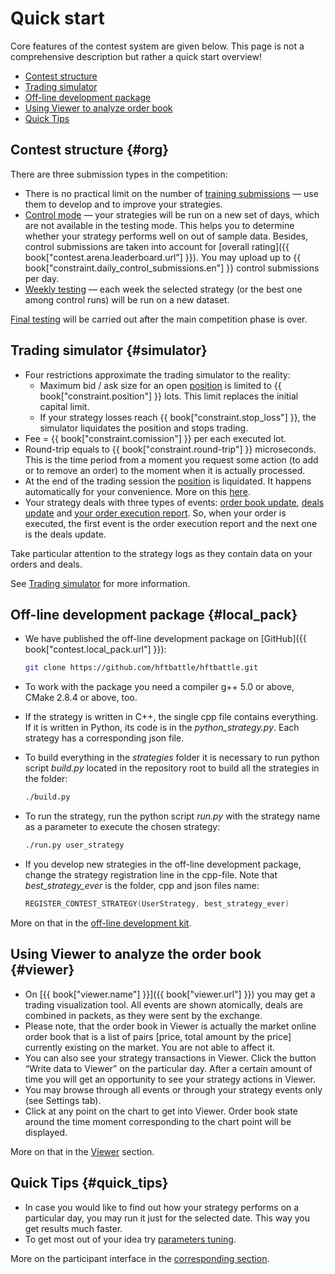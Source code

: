 # Quick start

Core features of the contest system are given below.
This page is not a comprehensive description but rather a quick start overview!

- [Contest structure](#org)
- [Trading simulator](#simulator)
- [Off-line development package](#local_pack)
- [Using Viewer to analyze order book](#viewer)
- [Quick Tips](#quick_tips)

## Contest structure {#org}

There are three submission types in the competition:

- There is no practical limit on the number of [training submissions](interface/modes.md#training_mode) — use them to develop and to improve your strategies.
- [Control mode](interface/modes.md#control_mode) — your strategies will be run on a new set of days, which are not available in the testing mode. This helps you to determine whether your strategy performs well on out of sample data.
  Besides, control submissions are taken into account for [overall rating]({{ book["contest.arena.leaderboard.url"] }}).
  You may upload up to {{ book["constraint.daily_control_submissions.en"] }} control submissions per day.
- [Weekly testing](interface/modes.md#weekly_mode) — each week the selected strategy (or the best one among control runs) will be run on a new dataset.

[Final testing](interface/modes.md#final_test) will be carried out after the main competition phase is over.

## Trading simulator {#simulator}

- Four restrictions approximate the trading simulator to the reality:
  - Maximum bid / ask size for an open [position](terms.md#position) is limited to {{ book["constraint.position"] }} lots.
    This limit replaces the initial capital limit.
  - If your strategy losses reach {{ book["constraint.stop_loss"] }}, the simulator liquidates the position and stops trading.
- Fee = {{ book["constraint.comission"] }} per each executed lot.
- Round-trip equals to {{ book["constraint.round-trip"] }} microseconds. This is the time period from a moment you request some action (to add or to remove an order) to the moment when it is actually processed.
- At the end of the trading session the [position](terms.md#position) is liquidated.
  It happens automatically for your convenience.
  More on this [here](HFAQ.md#close_position).
- Your strategy deals with three types of events: [order book update](api/ParticipantStrategy.md#trading_book_update), [deals update](api/ParticipantStrategy.md#trading_deals_update) and [your order execution report](api/ParticipantStrategy.md#execution_report_update).
  So, when your order is executed, the first event is the order execution report and the next one is the deals update.

Take particular attention to the strategy logs as they contain data on your orders and deals.

See [Trading simulator](simulator/README.md) for more information.

## Off-line development package {#local_pack}

- We have published the off-line development package on [GitHub]({{ book["contest.local_pack.url"] }}):

  ```bash
  git clone https://github.com/hftbattle/hftbattle.git
  ```
- To work with the package you need a compiler g++ 5.0 or above, CMake 2.8.4 or above, too.

- If the strategy is written in C++, the single cpp file contains everything. If it is written in Python, its code is in the *python_strategy.py*.
  Each strategy has a corresponding json file.
- To build everything in the *strategies* folder it is necessary to run python script *build.py* located in the repository root to build all the strategies in the folder:

  ```bash
  ./build.py
  ```
- To run the strategy, run the python script *run.py* with the strategy name as a parameter to execute the chosen strategy:

  ```bash
  ./run.py user_strategy
  ```
- If you develop new strategies in the off-line development package, change the strategy registration line in the cpp-file.
  Note that *best_strategy_ever* is the folder, cpp and json files name:

  ```c++
  REGISTER_CONTEST_STRATEGY(UserStrategy, best_strategy_ever)
  ```

More on that in the [off-line development kit](local_pack/README.md).

## Using Viewer to analyze the order book {#viewer}

- On [{{ book["viewer.name"] }}]({{ book["viewer.url"] }}) you may get a trading visualization tool.
  All events are shown atomically, deals are combined in packets, as they were sent by the exchange.
- Please note, that the order book in Viewer is actually the market online order book that is a list of pairs [price, total amount by the price] currently existing on the market.
  You are not able to affect it.
- You can also see your strategy transactions in Viewer.
  Click the button “Write data to Viewer” on the particular day.
  After a certain amount of time you will get an opportunity to see your strategy actions in Viewer.
- You may browse through all events or through your strategy events only (see Settings tab).
- Click at any point on the chart to get into Viewer. Order book state around the time moment corresponding to the chart point will be displayed.

More on that in the [Viewer](interface/analysis/viewer.md) section.

## Quick Tips {#quick_tips}

- In case you would like to find out how your strategy performs on a particular day, you may run it just for the selected date. This way you get results much faster.
- To get most out of your idea try [parameters tuning](interface/params.md).

More on the participant interface in the [corresponding section](interface/README.md).
